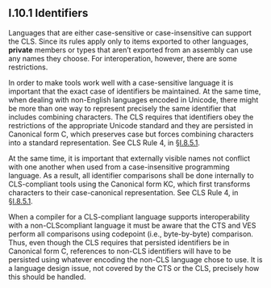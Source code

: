 ## I.10.1 Identifiers

Languages that are either case-sensitive or case-insensitive can support the CLS. Since its rules apply only to items exported to other languages, **private** members or types that aren’t exported from an assembly can use any names they choose. For interoperation, however, there are some restrictions.

In order to make tools work well with a case-sensitive language it is important that the exact case of identifiers be maintained. At the same time, when dealing with non-English languages encoded in Unicode, there might be more than one way to represent precisely the same identifier that includes combining characters. The CLS requires that identifiers obey the restrictions of the appropriate Unicode standard and they are persisted in Canonical form C, which preserves case but forces combining characters into a standard representation. See CLS Rule 4, in §[I.8.5.1](i.8.5.1-valid-names.md).

At the same time, it is important that externally visible names not conflict with one another when used from a case-insensitive programming language. As a result, all identifier comparisons shall be done internally to CLS-compliant tools using the Canonical form KC, which first transforms characters to their case-canonical representation. See CLS Rule 4, in §[I.8.5.1](i.8.5.1-valid-names.md).

When a compiler for a CLS-compliant language supports interoperability with a non-CLScompliant language it must be aware that the CTS and VES perform all comparisons using codepoint (i.e., byte-by-byte) comparison. Thus, even though the CLS requires that persisted identifiers be in Canonical form C, references to non-CLS identifiers will have to be persisted using whatever encoding the non-CLS language chose to use. It is a language design issue, not covered by the CTS or the CLS, precisely how this should be handled.
